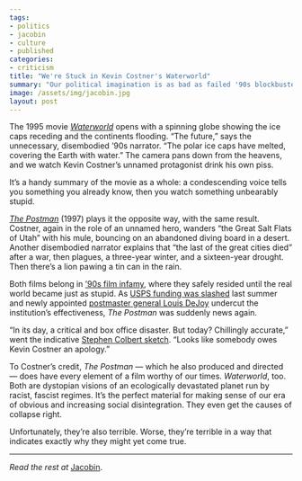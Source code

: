 ```yaml
---
tags:
- politics
- jacobin
- culture
- published
categories:
- criticism
title: "We're Stuck in Kevin Costner's Waterworld"
summary: "Our political imagination is as bad as failed '90s blockbusters."
image: /assets/img/jacobin.jpg
layout: post
---
```

The 1995 movie _[Waterworld](https://www.imdb.com/title/tt0114898/)_ opens with a spinning globe showing the ice caps receding and the continents flooding. “The future,” says the unnecessary, disembodied ’90s narrator. “The polar ice caps have melted, covering the Earth with water.” The camera pans down from the heavens, and we watch Kevin Costner’s unnamed protagonist drink his own piss.

It’s a handy summary of the movie as a whole: a condescending voice tells you something you already know, then you watch something unbearably stupid.

_[The Postman](https://www.imdb.com/title/tt0119925/)_ (1997) plays it the opposite way, with the same result. Costner, again in the role of an unnamed hero, wanders “the Great Salt Flats of Utah” with his mule, bouncing on an abandoned diving board in a desert. Another disembodied narrator explains that “the last of the great cities died” after a war, then plagues, a three-year winter, and a sixteen-year drought. Then there’s a lion pawing a tin can in the rain.

Both films belong in [’90s film infamy](https://jacobinmag.com/2020/10/youve-got-mail-nineties-films-rom-coms-capitalism), where they safely resided until the real world became just as stupid. As [USPS funding was slashed](https://www.jacobinmag.com/2020/05/post-office-usps-coronavirus-universal-public-service) last summer and newly appointed [postmaster general Louis DeJoy](https://jacobinmag.com/2020/09/post-office-trump-usps-louis-dejoy) undercut the institution’s effectiveness, _The Postman_ was suddenly news again.

“In its day, a critical and box office disaster. But today? Chillingly accurate,” went the indicative [Stephen Colbert sketch](https://www.youtube.com/watch?v=FsZs5u0u--w). “Looks like somebody owes Kevin Costner an apology.”

To Costner’s credit, _The Postman_ — which he also produced and directed — does have every element of a film worthy of our times. _Waterworld_, too. Both are dystopian visions of an ecologically devastated planet run by racist, fascist regimes. It’s the perfect material for making sense of our era of obvious and increasing social disintegration. They even get the causes of collapse right.

Unfortunately, they’re also terrible. Worse, they’re terrible in a way that indicates exactly why they might yet come true.

---

_Read the rest at_ [Jacobin](https://www.jacobinmag.com/2021/03/kevin-costner-waterworld-postman-dystopia).
